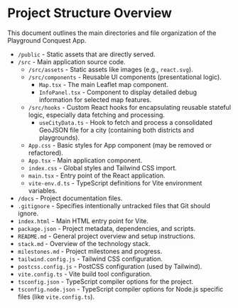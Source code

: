 # Project Structure Overview

This document outlines the main directories and file organization of the Playground Conquest App.

- `/public` - Static assets that are directly served.
- `/src` - Main application source code.
  - `/src/assets` - Static assets like images (e.g., `react.svg`).
  - `/src/components` - Reusable UI components (presentational logic).
    - `Map.tsx` - The main Leaflet map component.
    - `InfoPanel.tsx` - Component to display detailed debug information for selected map features.
  - `/src/hooks` - Custom React hooks for encapsulating reusable stateful logic, especially data fetching and processing.
    - `useCityData.ts` - Hook to fetch and process a consolidated GeoJSON file for a city (containing both districts and playgrounds).
  - `App.css` - Basic styles for App component (may be removed or refactored).
  - `App.tsx` - Main application component.
  - `index.css` - Global styles and Tailwind CSS import.
  - `main.tsx` - Entry point of the React application.
  - `vite-env.d.ts` - TypeScript definitions for Vite environment variables.
- `/docs` - Project documentation files.
- `.gitignore` - Specifies intentionally untracked files that Git should ignore.
- `index.html` - Main HTML entry point for Vite.
- `package.json` - Project metadata, dependencies, and scripts.
- `README.md` - General project overview and setup instructions.
- `stack.md` - Overview of the technology stack.
- `milestones.md` - Project milestones and progress.
- `tailwind.config.js` - Tailwind CSS configuration.
- `postcss.config.js` - PostCSS configuration (used by Tailwind).
- `vite.config.ts` - Vite build tool configuration.
- `tsconfig.json` - TypeScript compiler options for the project.
- `tsconfig.node.json` - TypeScript compiler options for Node.js specific files (like `vite.config.ts`).
